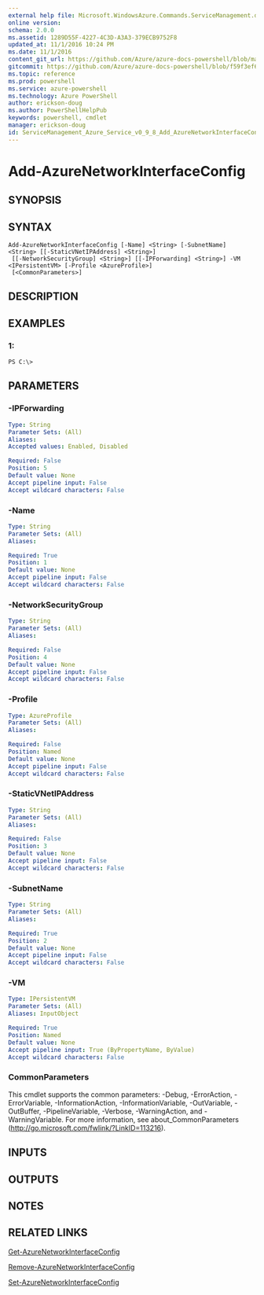 ```yaml
---
external help file: Microsoft.WindowsAzure.Commands.ServiceManagement.dll-Help.xml
online version: 
schema: 2.0.0
ms.assetid: 1289D55F-4227-4C3D-A3A3-379ECB9752F8
updated_at: 11/1/2016 10:24 PM
ms.date: 11/1/2016
content_git_url: https://github.com/Azure/azure-docs-powershell/blob/master/azureps-cmdlets-docs/ServiceManagement/Azure.Service/v0.9.8/Add-AzureNetworkInterfaceConfig.md
gitcommit: https://github.com/Azure/azure-docs-powershell/blob/f59f3ef60bc592383812213e69fd77ba950759ed/azureps-cmdlets-docs/ServiceManagement/Azure.Service/v0.9.8/Add-AzureNetworkInterfaceConfig.md
ms.topic: reference
ms.prod: powershell
ms.service: azure-powershell
ms.technology: Azure PowerShell
author: erickson-doug
ms.author: PowerShellHelpPub
keywords: powershell, cmdlet
manager: erickson-doug
id: ServiceManagement_Azure_Service_v0_9_8_Add_AzureNetworkInterfaceConfig_md
---
```


# Add-AzureNetworkInterfaceConfig

## SYNOPSIS

## SYNTAX

```
Add-AzureNetworkInterfaceConfig [-Name] <String> [-SubnetName] <String> [[-StaticVNetIPAddress] <String>]
 [[-NetworkSecurityGroup] <String>] [[-IPForwarding] <String>] -VM <IPersistentVM> [-Profile <AzureProfile>]
 [<CommonParameters>]
```

## DESCRIPTION

## EXAMPLES

### 1:
```
PS C:\>
```

## PARAMETERS

### -IPForwarding
```yaml
Type: String
Parameter Sets: (All)
Aliases: 
Accepted values: Enabled, Disabled

Required: False
Position: 5
Default value: None
Accept pipeline input: False
Accept wildcard characters: False
```

### -Name
```yaml
Type: String
Parameter Sets: (All)
Aliases: 

Required: True
Position: 1
Default value: None
Accept pipeline input: False
Accept wildcard characters: False
```

### -NetworkSecurityGroup
```yaml
Type: String
Parameter Sets: (All)
Aliases: 

Required: False
Position: 4
Default value: None
Accept pipeline input: False
Accept wildcard characters: False
```

### -Profile
```yaml
Type: AzureProfile
Parameter Sets: (All)
Aliases: 

Required: False
Position: Named
Default value: None
Accept pipeline input: False
Accept wildcard characters: False
```

### -StaticVNetIPAddress
```yaml
Type: String
Parameter Sets: (All)
Aliases: 

Required: False
Position: 3
Default value: None
Accept pipeline input: False
Accept wildcard characters: False
```

### -SubnetName
```yaml
Type: String
Parameter Sets: (All)
Aliases: 

Required: True
Position: 2
Default value: None
Accept pipeline input: False
Accept wildcard characters: False
```

### -VM
```yaml
Type: IPersistentVM
Parameter Sets: (All)
Aliases: InputObject

Required: True
Position: Named
Default value: None
Accept pipeline input: True (ByPropertyName, ByValue)
Accept wildcard characters: False
```

### CommonParameters
This cmdlet supports the common parameters: -Debug, -ErrorAction, -ErrorVariable, -InformationAction, -InformationVariable, -OutVariable, -OutBuffer, -PipelineVariable, -Verbose, -WarningAction, and -WarningVariable. For more information, see about_CommonParameters (http://go.microsoft.com/fwlink/?LinkID=113216).

## INPUTS

## OUTPUTS

## NOTES

## RELATED LINKS

[Get-AzureNetworkInterfaceConfig](xref:ServiceManagement/Azure.Service/v0.9.8/Get-AzureNetworkInterfaceConfig.md)

[Remove-AzureNetworkInterfaceConfig](xref:ServiceManagement/Azure.Service/v0.9.8/Remove-AzureNetworkInterfaceConfig.md)

[Set-AzureNetworkInterfaceConfig](xref:ServiceManagement/Azure.Service/v0.9.8/Set-AzureNetworkInterfaceConfig.md)


